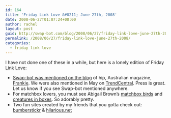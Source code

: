 ```yaml
---
id: 164
title: 'Friday Link Love &#8211; June 27th, 2008'
date: 2008-06-27T01:07:24+00:00
author: rachel
layout: post
guid: http://swap-bot.com/blog/2008/06/27/friday-link-love-june-27th-2008/
permalink: /2008/06/27/friday-link-love-june-27th-2008/
categories:
  - friday link love
---
```

I have not done one of these in a while, but here is a lonely edition of Friday Link Love:

  * [Swap-bot was mentioned on the blog](http://www.frankie.com.au/new/index.php/component/content/article/51-all-sorts/119-swap-shop) of hip, Australian magazine, [Frankie](http://www.frankie.com.au/new/index.php/latest-issue). We were also mentioned in May on [TrendCentral](http://www.trendcentral.com/WebApps/App/SnapShots/Article.aspx?ArticleId=7369). Press is great. Let us know if you see Swap-bot mentioned anywhere.
  * For matchbox lovers, you must see Abigail Brown&#8217;s [matchbox birds](http://www.abigail-brown.co.uk/birds_boxes1.html) and [creatures in boxes](http://www.abigail-brown.co.uk/creatures_box1.html). So adorably pretty.
  * Two fun sites created by my friends that you gotta check out: [bumberstickr](http://bumperstickr.com/) & [hilarious.net](http://www.hilarious.net/) <em style="display:none"><a href="http://utero.pe/?wonder_woman">Wonder Woman on dvd</a></em>